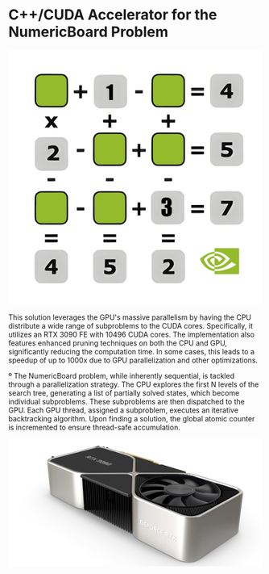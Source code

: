 # C++/CUDA Accelerator for the NumericBoard Problem

![board](CUDA_NumericBoard/x64/Debug/assests/board.png)

This solution leverages the GPU's massive parallelism by having
the CPU distribute a wide range of subproblems to the CUDA cores.
Specifically, it utilizes an RTX 3090 FE with 10496 CUDA cores.
The implementation also features enhanced pruning techniques on both
the CPU and GPU, significantly reducing the computation time.
In some cases, this leads to a speedup of up to 1000x due to GPU
parallelization and other optimizations.

º The NumericBoard problem, while inherently sequential, is tackled
through a parallelization strategy. The CPU explores the first N levels
of the search tree, generating a list of partially solved states,
which become individual subproblems. These subproblems are then
dispatched to the GPU. Each GPU thread, assigned a subproblem,
executes an iterative backtracking algorithm. Upon finding a solution,
the global atomic counter is incremented to ensure thread-safe accumulation.

![rtx3090](CUDA_NumericBoard/x64/Debug/assests/rtx3090.jpg)
